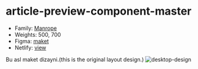 # article-preview-component-master
- Family: [Manrope](https://fonts.google.com/specimen/Manrope)
- Weights: 500, 700
- Figma: [maket](https://www.figma.com/file/vd3qmBrN98tTKBOKEvZHDQ/article-preview-component-master?type=design&mode=design&t=UHSpQZ0SMEwD3zW2-0)
- Netlify: [view](https://app.netlify.com/sites/article-preview-component-1/overview)

Bu asl maket dizayni.(this is the original layout design.)
![desktop-design](https://github.com/bekzodxudaybergenow/article-preview-component-master/assets/121816606/2dfa97cd-7525-4e12-a74d-cc7548cf000b)
